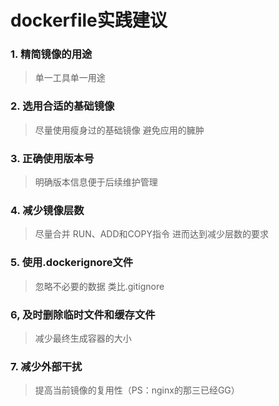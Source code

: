 # dockerfile实践建议

### 1. 精简镜像的用途 
> 单一工具单一用途

### 2. 选用合适的基础镜像
> 尽量使用瘦身过的基础镜像 避免应用的臃肿

### 3. 正确使用版本号
> 明确版本信息便于后续维护管理

### 4. 减少镜像层数
> 尽量合并 RUN、ADD和COPY指令 进而达到减少层数的要求

### 5. 使用.dockerignore文件
> 忽略不必要的数据 类比.gitignore

### 6, 及时删除临时文件和缓存文件
> 减少最终生成容器的大小

### 7. 减少外部干扰
> 提高当前镜像的复用性（PS：nginx的那三已经GG）
